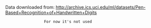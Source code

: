 Data downloaded from:
                     http://archive.ics.uci.edu/ml/datasets/Pen-Based+Recognition+of+Handwritten+Digits
                     
                     For now it's not used